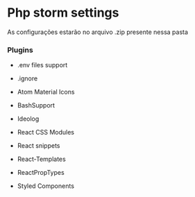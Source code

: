 # Php storm settings

As configurações estarão no arquivo .zip presente nessa pasta

### Plugins

- .env files support

- .ignore

- Atom Material Icons

- BashSupport

- Ideolog

- React CSS Modules

- React snippets

- React-Templates

- ReactPropTypes

- Styled Components

